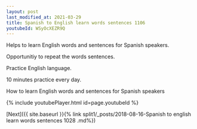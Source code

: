 ```yaml
---
layout: post
last_modified_at: 2021-03-29
title: Spanish to English learn words sentences 1106 
youtubeId: WSyOcXEZR9Q
---
```

 
 
Helps to learn English words and sentences for Spanish speakers.

Opportunitiy to repeat the words sentences. 

Practice English language. 
 
10 minutes practice every day. 
 
How to learn English words and sentences for Spanish speakers 
 
{% include youtubePlayer.html id=page.youtubeId %}
 
 
[Next]({{ site.baseurl }}{% link  split1/_posts/2018-08-16-Spanish to english learn words sentences 1028 .md%})
 
